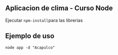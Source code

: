 
## Aplicacion de clima - Curso Node

Ejecutar ```npm-install```para las librerias



## Ejemplo de uso
```
node app -d "Acapulco"
```